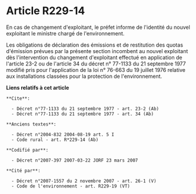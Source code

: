 # Article R229-14

En cas de changement d'exploitant, le préfet informe de l'identité du nouvel exploitant le ministre chargé de
l'environnement. 

Les obligations de déclaration des émissions et de restitution des quotas d'émission prévues par la présente section
incombent au nouvel exploitant dès l'intervention du changement d'exploitant effectué en application de l'article 23-2 ou de
l'article 34 du décret n° 77-1133 du 21 septembre 1977 modifié pris pour l'application de la loi n° 76-663 du 19 juillet 1976
relative aux installations classées pour la protection de l'environnement.

**Liens relatifs à cet article**

	**Cite**:

	  - Décret n°77-1133 du 21 septembre 1977 - art. 23-2 (Ab)
	  - Décret n°77-1133 du 21 septembre 1977 - art. 34 (Ab)

	**Anciens textes**:

	  - Décret n°2004-832 2004-08-19 art. 5 I
	  - Code rural - art. R*229-14 (Ab)

	**Codifié par**:

	  - Décret n°2007-397 2007-03-22 JORF 23 mars 2007

	**Cité par**:

	  - Décret n°2007-1557 du 2 novembre 2007 - art. 26-1 (V)
	  - Code de l'environnement - art. R229-19 (VT)
